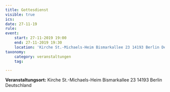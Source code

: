 ```yaml
---
title: Gottesdienst
visible: true
ics: 
date: 27-11-19
rule: 
event:
	start: 27-11-2019 19:00
	end: 27-11-2019 19:30
	location: 'Kirche St.-Michaels-Heim Bismarkallee 23 14193 Berlin Deutschland'
taxonomy:
	category: veranstaltungen
	tag: 

---
```




**Veranstaltungsort:** Kirche St.-Michaels-Heim
Bismarkallee 23
14193 Berlin
Deutschland

